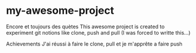 # my-awesome-project
Encore et toujours des quètes
This awesome project is created to experiment git notions like clone, push and pull
(I was forced to writte this...)

Achievements
J'ai réussi à faire le clone, pull et je m'apprête a faire push
